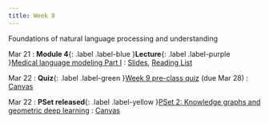 ```yaml
---
title: Week 8
---
```


Foundations of natural language processing and understanding

Mar 21
: **Module 4**{: .label .label-blue }**Lecture**{: .label .label-purple }[Medical language modeling Part I](/BMI702/lectures/module4/week08)
  : [Slides](#), [Reading List](/BMI702/lectures/module4/week08)

Mar 22
: **Quiz**{: .label .label-green }[Week 9 pre-class quiz](#) (due Mar 28)
  : [Canvas](https://canvas.harvard.edu/courses/134015)

Mar 22
: **PSet released**{: .label .label-yellow }[PSet 2: Knowledge graphs and geometric deep learning](#)
  : [Canvas](https://canvas.harvard.edu/courses/134015)
